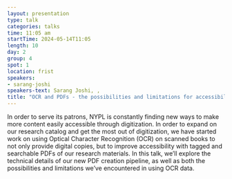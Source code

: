 ```yaml
---
layout: presentation
type: talk
categories: talks
time: 11:05 am
startTime: 2024-05-14T11:05
length: 10
day: 2
group: 4
spot: 1
location: frist
speakers:
- sarang-joshi
speakers-text: Sarang Joshi, ,
title: "OCR and PDFs - the possibilities and limitations for accessibility"
---
```

In order to serve its patrons, NYPL is constantly finding new ways to make more content easily accessible through digitization. In order to expand on our research catalog and get the most out of digitization, we have started work on using Optical Character Recognition (OCR) on scanned books to not only provide digital copies, but to improve accessibility with tagged and searchable PDFs of our research materials. In this talk, we’ll explore the technical details of our new PDF creation pipeline, as well as both the possibilities and limitations we’ve encountered in using OCR data.
